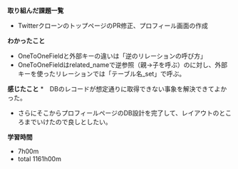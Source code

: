 **取り組んだ課題一覧**
* TwitterクローンのトップページのPR修正、プロフィール画面の作成

**わかったこと**
* OneToOneFieldと外部キーの違いは「逆のリレーションの呼び方」
 * OneToOneFieldはrelated_nameで逆参照（親→子を呼ぶ）のに対し、外部キーを使ったリレーションでは「テーブル名_set」で呼ぶ。

**感じたこと**
*　DBのレコードが想定通りに取得できない事象を解決できてよかった。
* さらにそこからプロフィールページのDB設計を完了して、レイアウトのところまでいけたので良しとしたい。

**学習時間**
* 7h00m
 * total 1161h00m
